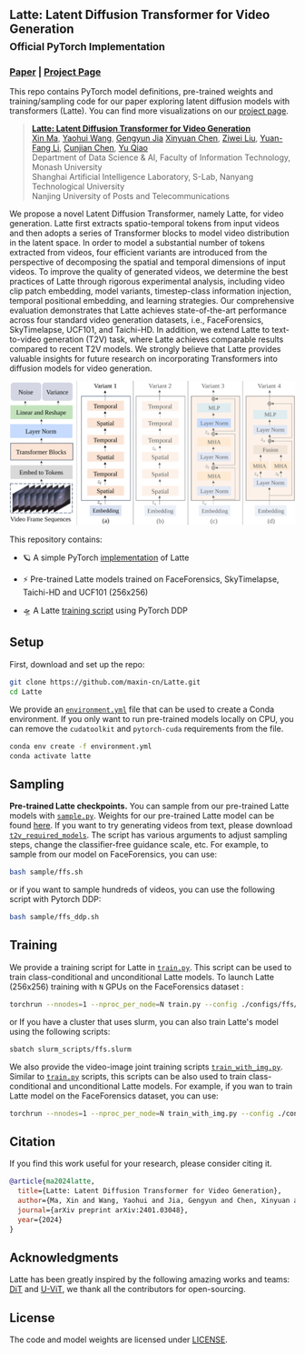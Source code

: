 ## Latte: Latent Diffusion Transformer for Video Generation<br><sub>Official PyTorch Implementation</sub>

### [Paper](https://arxiv.org/abs/2401.03048v1) | [Project Page](https://maxin-cn.github.io/latte_project/)



This repo contains PyTorch model definitions, pre-trained weights and training/sampling code for our paper exploring 
latent diffusion models with transformers (Latte). You can find more visualizations on our [project page](https://maxin-cn.github.io/latte_project/).

> [**Latte: Latent Diffusion Transformer for Video Generation**](https://maxin-cn.github.io/latte_project/)<br>
> [Xin Ma](https://maxin-cn.github.io/), [Yaohui Wang](https://wyhsirius.github.io/), [Gengyun Jia](https://scholar.google.com/citations?user=_04pkGgAAAAJ&hl=zh-CN) [Xinyuan Chen](https://scholar.google.com/citations?user=3fWSC8YAAAAJ), [Ziwei Liu](https://liuziwei7.github.io/), [Yuan-Fang Li](https://users.monash.edu/~yli/), [Cunjian Chen](https://cunjian.github.io/), [Yu Qiao](https://scholar.google.com.hk/citations?user=gFtI-8QAAAAJ&hl=zh-CN)
> <br>Department of Data Science \& AI, Faculty of Information Technology, Monash University <br> Shanghai Artificial Intelligence Laboratory, S-Lab, Nanyang Technological University<br> Nanjing University of Posts and Telecommunications

We propose a novel Latent Diffusion Transformer, namely Latte, for video generation. Latte first extracts spatio-temporal tokens from input videos and then adopts a series of Transformer blocks to model video distribution in the latent space. In order to model a substantial number of tokens extracted from videos, four efficient variants are introduced from the perspective of decomposing the spatial and temporal dimensions of input videos. To improve the quality of generated videos, we determine the best practices of Latte through rigorous experimental analysis, including video clip patch embedding, model variants, timestep-class information injection, temporal positional embedding, and learning strategies. Our comprehensive evaluation demonstrates that Latte achieves state-of-the-art performance across four standard video generation datasets, i.e., FaceForensics, SkyTimelapse, UCF101, and Taichi-HD. In addition, we extend Latte to text-to-video generation (T2V) task, where Latte achieves comparable results compared to recent T2V models. We strongly believe that Latte provides valuable insights for future research on incorporating Transformers into diffusion models for video generation.

 ![The architecure of Latte](visuals/architecture.svg)

This repository contains:

* 🪐 A simple PyTorch [implementation](models/latte.py) of Latte
* ⚡️ Pre-trained Latte models trained on FaceForensics, SkyTimelapse, Taichi-HD and UCF101 (256x256)

* 🛸 A Latte [training script](train.py) using PyTorch DDP



## Setup

First, download and set up the repo:

```bash
git clone https://github.com/maxin-cn/Latte.git
cd Latte
```

We provide an [`environment.yml`](environment.yml) file that can be used to create a Conda environment. If you only want 
to run pre-trained models locally on CPU, you can remove the `cudatoolkit` and `pytorch-cuda` requirements from the file.

```bash
conda env create -f environment.yml
conda activate latte
```


## Sampling 

**Pre-trained Latte checkpoints.** You can sample from our pre-trained Latte models with [`sample.py`](sample/sample.py). Weights for our pre-trained Latte model can be found [here](https://huggingface.co/maxin-cn/Latte). If you want to try generating videos from text, please download [`t2v_required_models`](https://huggingface.co/maxin-cn/Latte/tree/main/t2v_required_models). The script has various arguments to adjust sampling steps, change the classifier-free guidance scale, etc. For example, to sample from our model on FaceForensics, you can use:

```bash
bash sample/ffs.sh
```

or if you want to sample hundreds of videos, you can use the following script with Pytorch DDP:

```bash
bash sample/ffs_ddp.sh
```


## Training

We provide a training script for Latte in [`train.py`](train.py). This script can be used to train class-conditional and unconditional
Latte models. To launch Latte (256x256) training with `N` GPUs on the FaceForensics dataset 
:

```bash
torchrun --nnodes=1 --nproc_per_node=N train.py --config ./configs/ffs/ffs_train.yaml
```

or If you have a cluster that uses slurm, you can also train Latte's model using the following scripts:

 ```bash
sbatch slurm_scripts/ffs.slurm
```

We also provide the video-image joint training scripts [`train_with_img.py`](train_with_img.py). Similar to [`train.py`](train.py) scripts, this scripts can be also used to train class-conditional and unconditional
Latte models. For example, if you wan to train Latte model on the FaceForensics dataset, you can use:

```bash
torchrun --nnodes=1 --nproc_per_node=N train_with_img.py --config ./configs/ffs/ffs_img_train.yaml
```


## Citation
If you find this work useful for your research, please consider citing it.
```bibtex
@article{ma2024latte,
  title={Latte: Latent Diffusion Transformer for Video Generation},
  author={Ma, Xin and Wang, Yaohui and Jia, Gengyun and Chen, Xinyuan and Liu, Ziwei and Li, Yuan-Fang and Chen, Cunjian and Qiao, Yu},
  journal={arXiv preprint arXiv:2401.03048},
  year={2024}
}
```


## Acknowledgments
Latte has been greatly inspired by the following amazing works and teams: [DiT](https://github.com/facebookresearch/DiT) and [U-ViT](https://github.com/baofff/U-ViT), we thank all the contributors for open-sourcing.


## License
The code and model weights are licensed under [LICENSE](LICENSE).
